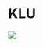 # KLU

<!---[![](https://img.shields.io/badge/docs-stable-blue.svg)](https://USER_NAME.github.io/PACKAGE_NAME.jl/stable) --->
[![](https://img.shields.io/badge/docs-dev-blue.svg)](https://USER_NAME.github.io/PACKAGE_NAME.jl/dev)

